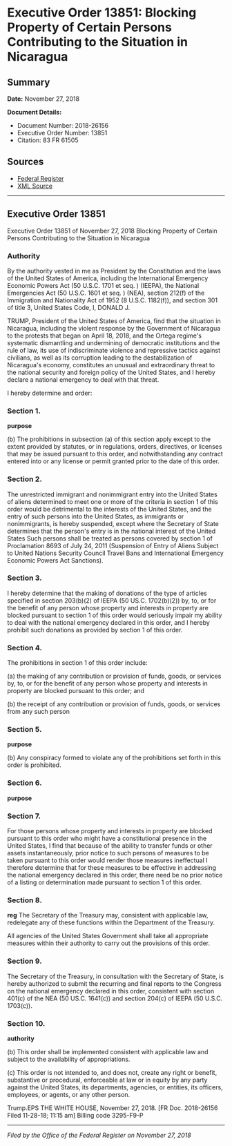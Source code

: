 # Executive Order 13851: Blocking Property of Certain Persons Contributing to the Situation in Nicaragua

## Summary

**Date:** November 27, 2018

**Document Details:**
- Document Number: 2018-26156
- Executive Order Number: 13851
- Citation: 83 FR 61505

## Sources
- [Federal Register](https://www.federalregister.gov/documents/2018/11/29/2018-26156/blocking-property-of-certain-persons-contributing-to-the-situation-in-nicaragua)
- [XML Source](https://www.federalregister.gov/documents/full_text/xml/2018/11/29/2018-26156.xml)

---

## Executive Order 13851

Executive Order 13851 of November 27, 2018
Blocking Property of Certain Persons Contributing to the Situation in Nicaragua
### Authority

By the authority vested in me as President by the Constitution and the laws of the United States of America, including the International Emergency Economic Powers Act (50 U.S.C. 1701 
et seq.
) (IEEPA), the National Emergencies Act (50 U.S.C. 1601 
et seq.
) (NEA), section 212(f) of the Immigration and Nationality Act of 1952 (8 U.S.C. 1182(f)), and section 301 of title 3, United States Code,
I, DONALD J.

TRUMP, President of the United States of America, find that the situation in Nicaragua, including the violent response by the Government of Nicaragua to the protests that began on April 18, 2018, and the Ortega regime's systematic dismantling and undermining of democratic institutions and the rule of law, its use of indiscriminate violence and repressive tactics against civilians, as well as its corruption leading to the destabilization of Nicaragua's economy, constitutes an unusual and extraordinary threat to the national security and foreign policy of the United States, and I hereby declare a national emergency to deal with that threat.

I hereby determine and order:
### Section 1.

**purpose**

(b) The prohibitions in subsection (a) of this section apply except to the extent provided by statutes, or in regulations, orders, directives, or licenses that may be issued pursuant to this order, and notwithstanding any contract entered into or any license or permit granted prior to the date of this order.
### Section 2.

The unrestricted immigrant and nonimmigrant entry into the United States of aliens determined to meet one or more of the criteria in section 1 of this order would be detrimental to the interests of the United States, and the entry of such persons into the United States, as immigrants or nonimmigrants, is hereby suspended, except where the Secretary of State determines that the person's entry is in the national interest of the United States Such persons shall be treated as persons covered by section 1 of Proclamation 8693 of July 24, 2011 (Suspension of Entry of Aliens Subject to United Nations Security Council Travel Bans and International Emergency Economic Powers Act Sanctions).
### Section 3.

I hereby determine that the making of donations of the type of articles specified in section 203(b)(2) of IEEPA (50 US.C. 1702(b)(2)) by, to, or for the benefit of any person whose property and interests in property are blocked pursuant to section 1 of this order would seriously impair my ability to deal with the national emergency declared in this order, and I hereby prohibit such donations as provided by section 1 of this order.
### Section 4.

The prohibitions in section 1 of this order include:

(a) the making of any contribution or provision of funds, goods, or services by, to, or for the benefit of any person whose property and interests in property are blocked pursuant to this order; and

(b) the receipt of any contribution or provision of funds, goods, or services from any such person
### Section 5.

**purpose**

(b) Any conspiracy formed to violate any of the prohibitions set forth in this order is prohibited.
### Section 6.

**purpose**

### Section 7.

For those persons whose property and interests in property are blocked pursuant to this order who might have a constitutional presence in the United States, I find that because of the ability to transfer funds or other assets instantaneously, prior notice to such persons of measures to be taken pursuant to this order would render those measures ineffectual I therefore determine that for these measures to be effective in addressing the national emergency declared in this order, there need be no prior notice of a listing or determination made pursuant to section 1 of this order.
### Section 8.

**reg**
 The Secretary of the Treasury may, consistent with applicable law, redelegate any of these functions within the Department of the Treasury.

All agencies of the United States Government shall take all appropriate measures within their authority to carry out the provisions of this order.
### Section 9.

The Secretary of the Treasury, in consultation with the Secretary of State, is hereby authorized to submit the recurring and final reports to the Congress on the national emergency declared in this order, consistent with section 401(c) of the NEA (50 US.C. 1641(c)) and section 204(c) of IEEPA (50 U.S.C. 1703(c)).
### Section 10.

**authority**

(b) This order shall be implemented consistent with applicable law and subject to the availability of appropriations.

(c) This order is not intended to, and does not, create any right or benefit, substantive or procedural, enforceable at law or in equity by any party against the United States, its departments, agencies, or entities, its officers, employees, or agents, or any other person.

Trump.EPS
THE WHITE HOUSE,
November 27, 2018.
[FR Doc. 2018-26156 
Filed 11-28-18; 11:15 am]
Billing code 3295-F9-P

---

*Filed by the Office of the Federal Register on November 27, 2018*
